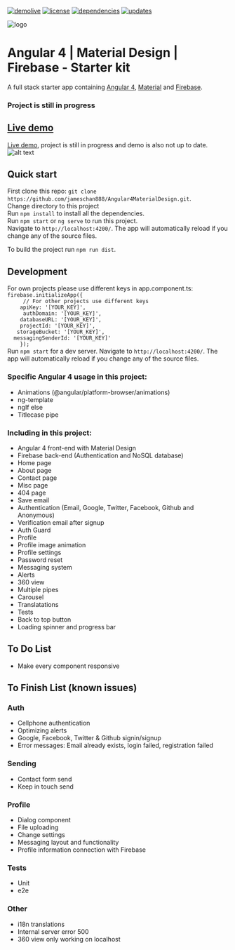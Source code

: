 [![demolive](https://img.shields.io/badge/demo-live-green.svg)](http://angular4.jerouw.nl/)
[![license](https://img.shields.io/npm/l/express.svg)](https://github.com/jameschan888/Angular4MaterialDesign/blob/master/LICENSE/)
[![dependencies](https://img.shields.io/badge/dependencies-up%20to%20date-brightgreen.svg)](https://github.com/jameschan888/Angular4MaterialDesign/blob/master/package.json)
[![updates](https://img.shields.io/badge/updates-weekly-yellowgreen.svg)](https://github.com/jameschan888/Angular4MaterialDesign/commits/master)

![logo](https://jerouw.nl/wp-content/uploads/2017/05/ngfbmd.png "Logo")  

# Angular 4 | Material Design | Firebase - Starter kit
A full stack starter app containing [Angular 4](https://angular.io), [Material](https://material.io/) and [Firebase](https://firebase.google.com/).

### Project is still in progress

## [Live demo](http://angular4.jerouw.nl)

[Live demo](http://angular4.jerouw.nl), project is still in progress and demo is also not up to date.  
![alt text](https://jerouw.nl/wp-content/uploads/2017/05/ngfbmdprintscreen.png "Logo")

## Quick start
First clone this repo: `git clone https://github.com/jameschan888/Angular4MaterialDesign.git`.  
Change directory to this project  
Run `npm install` to install all the dependencies.  
Run `npm start` or `ng serve` to run this project.  
Navigate to `http://localhost:4200/`. The app will automatically reload if you change any of the source files.  

To build the project run `npm run dist`.

## Development
For own projects please use different keys in app.component.ts:  
``` firebase.initializeApp({ ```   
```     // For other projects use different keys```  
```    apiKey: '[YOUR_KEY]',```  
```     authDomain: '[YOUR_KEY]',```  
```    databaseURL: '[YOUR_KEY]',```  
```    projectId: '[YOUR_KEY]',```  
```   storageBucket: '[YOUR_KEY]',```    
```  messagingSenderId: '[YOUR_KEY]'```  
```    });```  
Run `npm start` for a dev server. Navigate to `http://localhost:4200/`. The app will automatically reload if you change any of the source files.

### Specific Angular 4 usage in this project:
* Animations (@angular/platform-browser/animations)
* ng-template
* ngIf else
* Titlecase pipe

### Including in this project:
* Angular 4 front-end with Material Design
* Firebase back-end (Authentication and NoSQL database)
* Home page
* About page
* Contact page
* Misc page
* 404 page
* Save email
* Authentication (Email, Google, Twitter, Facebook, Github and Anonymous)
* Verification email after signup
* Auth Guard
* Profile
* Profile image animation
* Profile settings
* Password reset
* Messaging system
* Alerts
* 360 view
* Multiple pipes
* Carousel
* Translatations
* Tests
* Back to top button
* Loading spinner and progress bar

## To Do List
* Make every component responsive

## To Finish List (known issues)
### Auth
* Cellphone authentication
* Optimizing alerts
* Google, Facebook, Twitter & Github signin/signup
* Error messages: Email already exists, login failed, registration failed

### Sending
* Contact form send
* Keep in touch send

### Profile
* Dialog component
* File uploading
* Change settings
* Messaging layout and functionality
* Profile information connection with Firebase

### Tests
* Unit
* e2e

### Other
* i18n translations
* Internal server error 500
* 360 view only working on localhost
